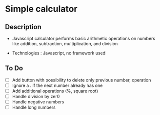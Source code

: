 # Simple calculator

## Description

- Javascript calculator performs basic arithmetic operations on numbers like addition, subtraction, multiplication, and division

- Technologies : Javascript, no framework used

## To Do

- [ ] Add button with possibility to delete only previous number, operation
- [ ] Ignore a . if the next number already has one
- [ ] Add additional operations (%, square root)
- [ ] Handle division by zer0
- [ ] Handle negative numbers
- [ ] Handle long numbers
